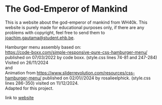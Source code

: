 # The God-Emperor of Mankind

This is a website about the god-emperor of mankind from WH40k. This website is purely made for educational purposes only, if there are any problems with copyright, feel free to send them to joachim.gautama@student.ehb.be.

Hamburger menu assembly based on:<br>
https://code-boxx.com/simple-responsive-pure-css-hamburger-menu/ published on 07/03/2022 by code boxx. (style.css lines 74-81 and 247-284)
Visited on 26/11/2024<br>
and<br>
Animation from https://www.sliderrevolution.com/resources/css-hamburger-menu/ published on 02/01//2024 by rosalieelphick. (style.css lines 286-350)
visited on 11/12/2024.<br>
Adapted for this project.<br>

link to [website](https://ehb-mct.github.io/web1-courseproject-JoachimGautama/)

